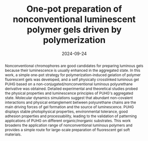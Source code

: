 ---
title: One-pot preparation of nonconventional luminescent polymer gels driven by polymerization
authors:
- Nan Jiang
- 蒲鑫
- Ke-Xin Li
- Chang-Yi Zhu
- Yu-Wei Sun
- Yan-Hong Xu
- 朱有亮
- Martin R. Bryce
date: '2024-09-24'
doi: 10.1039/D4PY00832D
publish_types: 期刊文章
publication: Polymer Chemistry
publication_short: Polym. Chem.
abstract: Nonconventional chromophores are good candidates for preparing  luminous gels because their luminescence is usually enhanced in the  aggregated state. In this work, a simple one-pot strategy for  polymerization-induced gelation of polymer fluorescent gels was  developed, and a self physically crosslinked luminous gel PUHG based on a  non-conjugated/nonconventional luminous polyurethane derivative was  obtained. Detailed experimental and theoretical studies probed the  physical properties and luminescence principles of PUHG's aggregated  state. Molecular dynamics simulations suggest that abundant non-covalent  interactions and physical entanglement between polyurethane chains are  the main driving forces of gel formation and the source of luminescence.  PUHG displays stable photophysical properties, environmental tolerance,  good adhesion properties and processability, leading to the validation  of patterning applications of PUHG on different organic/inorganic  substrates. This work broadens the application range of nonconventional  luminous polymers and provides a simple route for large-scale  preparation of fluorescent gel soft materials.
url_pdf: https://pubs.rsc.org/en/content/articlelanding/2024/py/d4py00832d
---